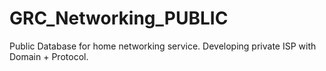 # GRC_Networking_PUBLIC
Public Database for home networking service. Developing private ISP with Domain + Protocol.
